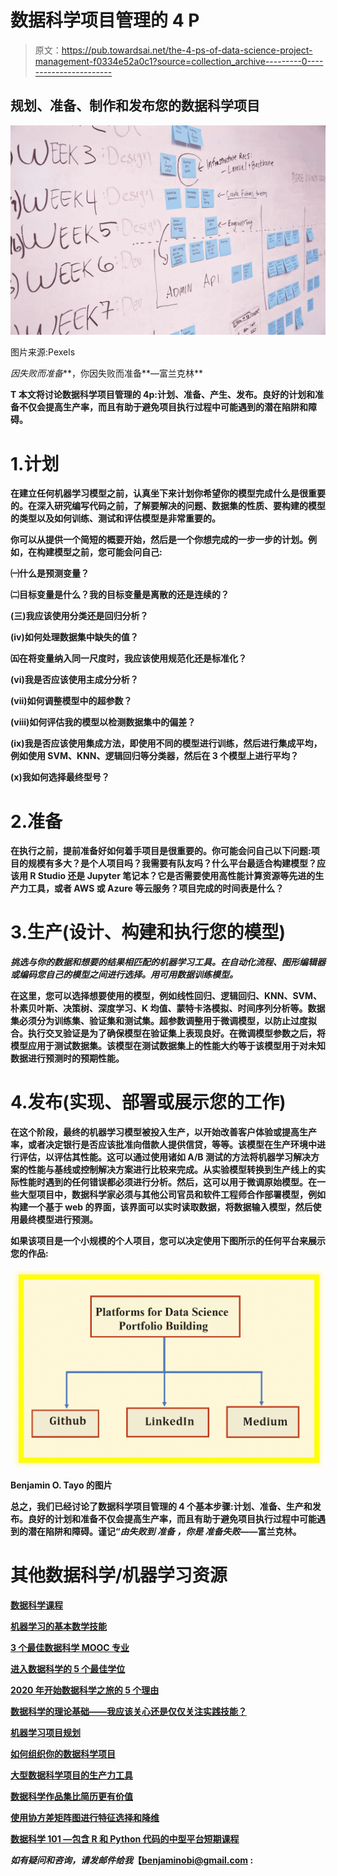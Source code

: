 # 数据科学项目管理的 4 P

> 原文：<https://pub.towardsai.net/the-4-ps-of-data-science-project-management-f0334e52a0c1?source=collection_archive---------0----------------------->

## 规划、准备、制作和发布您的数据科学项目

![](img/32501dd97ab9a6c059355219be7df6e3.png)

图片来源:Pexels

*因失败而准备***，你因失败而准备**—富兰克林**

**T 本文将讨论数据科学项目管理的 4p:**计划**、**准备**、**产生**、**发布**。良好的计划和准备不仅会提高生产率，而且有助于避免项目执行过程中可能遇到的潜在陷阱和障碍。**

# **1.计划**

**在建立任何机器学习模型之前，认真坐下来计划你希望你的模型完成什么是很重要的。在深入研究编写代码之前，了解要解决的问题、数据集的性质、要构建的模型的类型以及如何训练、测试和评估模型是非常重要的。**

**你可以从提供一个简短的概要开始，然后是一个你想完成的一步一步的计划。例如，在构建模型之前，您可能会问自己:**

**㈠什么是预测变量？**

**㈡目标变量是什么？我的目标变量是离散的还是连续的？**

**(三)我应该使用分类还是回归分析？**

**(iv)如何处理数据集中缺失的值？**

**㈤在将变量纳入同一尺度时，我应该使用规范化还是标准化？**

**(vi)我是否应该使用主成分分析？**

**(vii)如何调整模型中的超参数？**

**(viii)如何评估我的模型以检测数据集中的偏差？**

**(ix)我是否应该使用集成方法，即使用不同的模型进行训练，然后进行集成平均，例如使用 SVM、KNN、逻辑回归等分类器，然后在 3 个模型上进行平均？**

**(x)我如何选择最终型号？**

# **2.准备**

**在执行之前，提前准备好如何着手项目是很重要的。你可能会问自己以下问题:项目的规模有多大？是个人项目吗？我需要有队友吗？什么平台最适合构建模型？应该用 R Studio 还是 Jupyter 笔记本？它是否需要使用高性能计算资源等先进的生产力工具，或者 AWS 或 Azure 等云服务？项目完成的时间表是什么？**

# **3.生产(设计、构建和执行您的模型)**

*****挑选与你的数据和想要的结果相匹配的机器学习工具。在自动化流程、图形编辑器或编码您自己的模型之间进行选择。用可用数据训练模型。*****

**在这里，您可以选择想要使用的模型，例如线性回归、逻辑回归、KNN、SVM、朴素贝叶斯、决策树、深度学习、K 均值、蒙特卡洛模拟、时间序列分析等。数据集必须分为训练集、验证集和测试集。超参数调整用于微调模型，以防止过度拟合。执行交叉验证是为了确保模型在验证集上表现良好。在微调模型参数之后，将模型应用于测试数据集。该模型在测试数据集上的性能大约等于该模型用于对未知数据进行预测时的预期性能。**

# **4.发布(实现、部署或展示您的工作)**

**在这个阶段，最终的机器学习模型被投入生产，以开始改善客户体验或提高生产率，或者决定银行是否应该批准向借款人提供信贷，等等。该模型在生产环境中进行评估，以评估其性能。这可以通过使用诸如 A/B 测试的方法将机器学习解决方案的性能与基线或控制解决方案进行比较来完成。从实验模型转换到生产线上的实际性能时遇到的任何错误都必须进行分析。然后，这可以用于微调原始模型。在一些大型项目中，数据科学家必须与其他公司官员和软件工程师合作部署模型，例如构建一个基于 web 的界面，该界面可以实时读取数据，将数据输入模型，然后使用最终模型进行预测。**

**如果该项目是一个小规模的个人项目，您可以决定使用下图所示的任何平台来展示您的作品:**

**![](img/fbd1fa81c19c8b75cbc12583163744ea.png)**

**Benjamin O. Tayo 的图片**

**总之，我们已经讨论了数据科学项目管理的 4 个基本步骤:计划、准备、生产和发布。良好的计划和准备不仅会提高生产率，而且有助于避免项目执行过程中可能遇到的潜在陷阱和障碍。谨记“*由失败到* ***准备*** *，你是* ***准备失败***——富兰克林。**

# **其他数据科学/机器学习资源**

**[数据科学课程](https://medium.com/towards-artificial-intelligence/data-science-curriculum-bf3bb6805576)**

**[机器学习的基本数学技能](https://medium.com/towards-artificial-intelligence/4-math-skills-for-machine-learning-12bfbc959c92)**

**[3 个最佳数据科学 MOOC 专业](https://medium.com/towards-artificial-intelligence/3-best-data-science-mooc-specializations-d58da382f628)**

**[进入数据科学的 5 个最佳学位](https://towardsdatascience.com/5-best-degrees-for-getting-into-data-science-c3eb067883b1)**

**[2020 年开始数据科学之旅的 5 个理由](https://towardsdatascience.com/5-reasons-why-you-should-begin-your-data-science-journey-in-2020-2b4a0a5e4239)**

**[数据科学的理论基础——我应该关心还是仅仅关注实践技能？](https://towardsdatascience.com/theoretical-foundations-of-data-science-should-i-care-or-simply-focus-on-hands-on-skills-c53fb0caba66)**

**[机器学习项目规划](https://towardsdatascience.com/machine-learning-project-planning-71bdb3a44349)**

**[如何组织你的数据科学项目](https://towardsdatascience.com/how-to-organize-your-data-science-project-dd6599cf000a)**

**[大型数据科学项目的生产力工具](https://medium.com/towards-artificial-intelligence/productivity-tools-for-large-scale-data-science-projects-64810dfbb971)**

**[数据科学作品集比简历更有价值](https://towardsdatascience.com/a-data-science-portfolio-is-more-valuable-than-a-resume-2d031d6ce518)**

**[使用协方差矩阵图进行特征选择和降维](https://medium.com/towards-artificial-intelligence/feature-selection-and-dimensionality-reduction-using-covariance-matrix-plot-b4c7498abd07)**

**[数据科学 101 —包含 R 和 Python 代码的中型平台短期课程](https://medium.com/towards-artificial-intelligence/data-science-101-a-short-course-on-medium-platform-with-r-and-python-code-included-3cdc9d489c6d)**

*****如有疑问和咨询，请发邮件给我*【benjaminobi@gmail.com :****